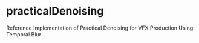# practicalDenoising
Reference Implementation of Practical Denoising for VFX Production Using Temporal Blur
